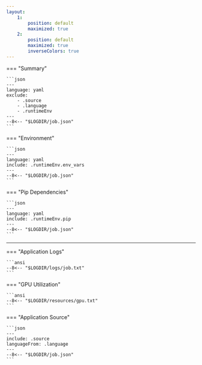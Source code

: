```yaml
---
layout:
    1:
        position: default
        maximized: true
    2:
        position: default
        maximized: true
        inverseColors: true
---
```


=== "Summary"

    ```json
    ---
    language: yaml
    exclude:
        - .source
        - .language
        - .runtimeEnv
    ---
    --8<-- "$LOGDIR/job.json"
    ```

=== "Environment"

    ```json
    ---
    language: yaml
    include: .runtimeEnv.env_vars
    ---
    --8<-- "$LOGDIR/job.json"
    ```

=== "Pip Dependencies"

    ```json
    ---
    language: yaml
    include: .runtimeEnv.pip
    ---
    --8<-- "$LOGDIR/job.json"
    ```

---

=== "Application Logs"

    ```ansi
    --8<-- "$LOGDIR/logs/job.txt"
    ```

=== "GPU Utilization"

    ```ansi
    --8<-- "$LOGDIR/resources/gpu.txt"
    ```

=== "Application Source"

    ```json
    ---
    include: .source
    languageFrom: .language
    ---
    --8<-- "$LOGDIR/job.json"
    ```


<!--
---

# Kubernetes Events

```shell
---
execute: now
maximize: true
outputOnly: true
---
$TAIL $LOGDIR/events/kubernetes.txt
```
-->
